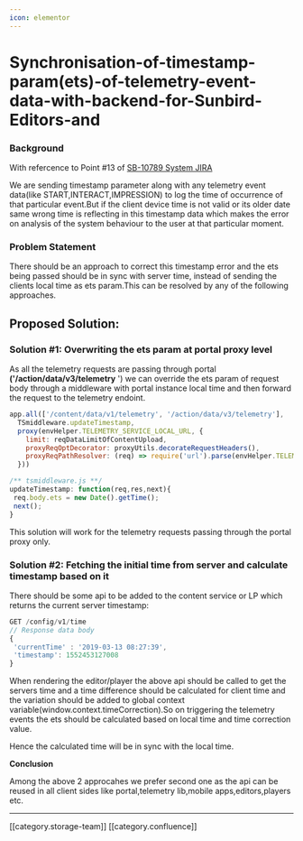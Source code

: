 ```yaml
---
icon: elementor
---
```


# Synchronisation-of-timestamp-param(ets)-of-telemetry-event-data-with-backend-for-Sunbird-Editors-and

### Background

With refercence to Point #13 of [SB-10789 System JIRA](https://browse/SB-10789)

We are sending timestamp parameter along with any telemetry event data(like  START,INTERACT,IMPRESSION) to log the time of occurrence of that particular event.But if the client device time is not valid or its older date same wrong time is reflecting in this timestamp data which makes the error on analysis of the system behaviour to the user at that particular moment.&#x20;

### Problem Statement

There should be an approach  to correct this timestamp error and the ets being passed should be in sync with server time, instead of sending the clients local time as ets param.This can be resolved by any of the following approaches.

## Proposed Solution:

### Solution #1: Overwriting the ets param at portal proxy level

&#x20;  As all the telemetry requests are passing through portal **('/action/data/v3/telemetry** ') we can override the ets param of request body through a middleware with portal instance local time and then forward the request to the telemetry endoint.

```js
app.all(['/content/data/v1/telemetry', '/action/data/v3/telemetry'],
  TSmiddleware.updateTimestamp,
  proxy(envHelper.TELEMETRY_SERVICE_LOCAL_URL, {
    limit: reqDataLimitOfContentUpload,
    proxyReqOptDecorator: proxyUtils.decorateRequestHeaders(),
    proxyReqPathResolver: (req) => require('url').parse(envHelper.TELEMETRY_SERVICE_LOCAL_URL + telemtryEventConfig.endpoint).path
  }))
```

```js
/** tsmiddleware.js **/
updateTimestamp: function(req,res,next){
 req.body.ets = new Date().getTime();
 next();
}
```

This solution will work for the telemetry requests passing through the portal proxy only.

### Solution #2: Fetching the initial time from server and calculate timestamp based on it

There should be some api to be added to the content service or LP which returns the current server timestamp:

```js
GET /config/v1/time
// Response data body
{
 'currentTime' : '2019-03-13 08:27:39',
 'timestamp': 1552453127008
}
```

When rendering the editor/player the above api should be called to get the servers time and a time difference should be calculated for client time and the variation should be added to global context variable(window.context.timeCorrection).So on triggering the telemetry events the ets should be calculated  based on local time and time correction value.

Hence the calculated time will be in sync with the local time.

**Conclusion**

Among the above 2 approcahes we prefer second one as the api can be reused in all client sides like portal,telemetry lib,mobile apps,editors,players etc.

***

\[\[category.storage-team]] \[\[category.confluence]]
